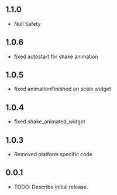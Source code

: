 ## 1.1.0

* Null Safety

## 1.0.6

* fixed autostart for shake animation

## 1.0.5

* fixed animationFinished on scale widget

## 1.0.4

* fixed shake_animated_widget

## 1.0.3

* Removed platform specific code

## 0.0.1

* TODO: Describe initial release.